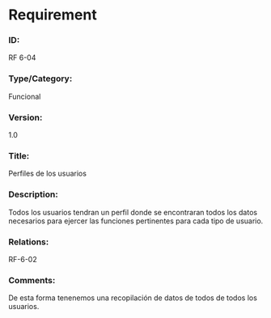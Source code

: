 # Requirement

### ID:

RF 6-04

### Type/Category:

Funcional

### Version:

1.0

### Title:

Perfiles de los usuarios

### Description:

Todos los usuarios tendran un perfil donde se encontraran todos los datos necesarios para ejercer las funciones pertinentes para cada tipo de usuario.

### Relations:

RF-6-02

### Comments:

De esta forma tenenemos una recopilación de datos de todos de todos los usuarios.
